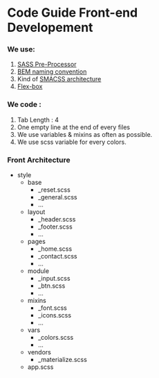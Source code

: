 # Code Guide Front-end Developement

### We use:

1. [SASS Pre-Processor](https://sass-lang.com/guide)
2. [BEM naming convention](http://getbem.com/naming/)
3. Kind of [SMACSS architecture](https://smacss.com/book/categorizing)
4. [Flex-box](https://flexbox.io/)

### We code :

1. Tab Length : 4
2. One empty line at the end of every files
3. We use variables & mixins as often as possible.
4. We use scss variable for every colors.

### Front Architecture

- style
    - base
        - _reset.scss
        - _general.scss
        - ...
    - layout
        - _header.scss
        - _footer.scss
        - ...        
    - pages
        - _home.scss
        - _contact.scss
        - ...        
    - module
        - _input.scss
        - _btn.scss
        - ...        
    - mixins
        - _font.scss
        - _icons.scss
        - ...        
    - vars
        - _colors.scss
        - ...  
    - vendors
        - _materialize.scss
    - app.scss
    
